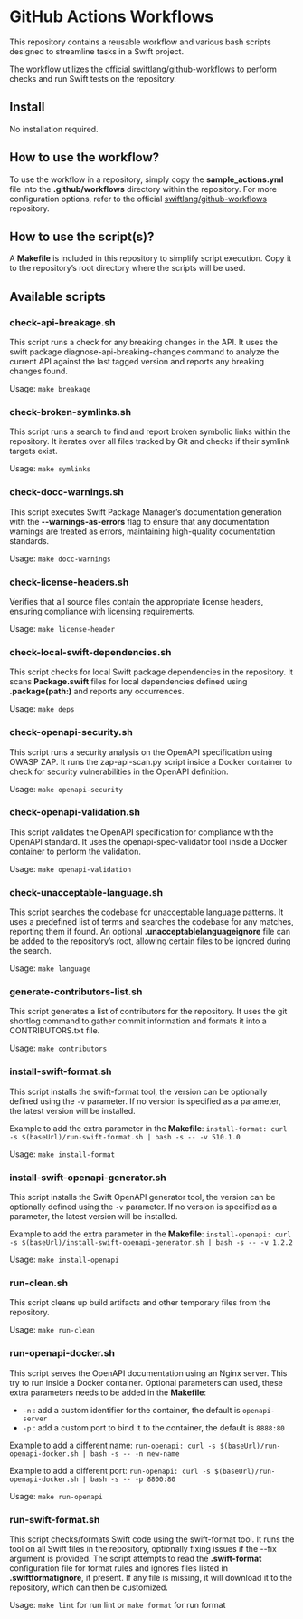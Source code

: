 # GitHub Actions Workflows
This repository contains a reusable workflow and various bash scripts designed to streamline tasks in a Swift project.

The workflow utilizes the [official swiftlang/github-workflows](https://github.com/swiftlang/github-workflows) to perform checks and run Swift tests on the repository.

## Install
No installation required.

## How to use the workflow?
To use the workflow in a repository, simply copy the **sample_actions.yml** file into the **.github/workflows** directory within the repository. For more configuration options, refer to the official [swiftlang/github-workflows](https://github.com/swiftlang/github-workflows) repository.

## How to use the script(s)?
A **Makefile** is included in this repository to simplify script execution. Copy it to the repository’s root directory where the scripts will be used.

## Available scripts

### check-api-breakage.sh
This script runs a check for any breaking changes in the API. It uses the swift package diagnose-api-breaking-changes command to analyze the current API against the last tagged version and reports any breaking changes found.

Usage: `make breakage`

### check-broken-symlinks.sh
This script runs a search to find and report broken symbolic links within the repository. It iterates over all files tracked by Git and checks if their symlink targets exist.

Usage: `make symlinks`

### check-docc-warnings.sh
This script executes Swift Package Manager’s documentation generation with the **--warnings-as-errors** flag to ensure that any documentation warnings are treated as errors, maintaining high-quality documentation standards.

Usage: `make docc-warnings`

### check-license-headers.sh
Verifies that all source files contain the appropriate license headers, ensuring compliance with licensing requirements.

Usage: `make license-header`

### check-local-swift-dependencies.sh
This script checks for local Swift package dependencies in the repository. It scans **Package.swift** files for local dependencies defined using **.package(path:)** and reports any occurrences.

Usage: `make deps`
	
### check-openapi-security.sh
This script runs a security analysis on the OpenAPI specification using OWASP ZAP. It runs the zap-api-scan.py script inside a Docker container to check for security vulnerabilities in the OpenAPI definition.

Usage: `make openapi-security`

### check-openapi-validation.sh
This script validates the OpenAPI specification for compliance with the OpenAPI standard. It uses the openapi-spec-validator tool inside a Docker container to perform the validation.

Usage: `make openapi-validation`

### check-unacceptable-language.sh
This script searches the codebase for unacceptable language patterns. It uses a predefined list of terms and searches the codebase for any matches, reporting them if found. An optional **.unacceptablelanguageignore** file can be added to the repository’s root, allowing certain files to be ignored during the search.

Usage: `make language`

### generate-contributors-list.sh
This script generates a list of contributors for the repository. It uses the git shortlog command to gather commit information and formats it into a CONTRIBUTORS.txt file.

Usage: `make contributors`

### install-swift-format.sh
This script installs the swift-format tool, the version can be optionally defined using the `-v` parameter. If no version is specified as a parameter, the latest version will be installed.

Example to add the extra parameter in the **Makefile**:
`install-format:
	curl -s $(baseUrl)/run-swift-format.sh | bash -s -- -v 510.1.0
`

Usage: `make install-format`

### install-swift-openapi-generator.sh
This script installs the Swift OpenAPI generator tool, the version can be optionally defined using the `-v` parameter. If no version is specified as a parameter, the latest version will be installed.

Example to add the extra parameter in the **Makefile**:
`install-openapi:
	curl -s $(baseUrl)/install-swift-openapi-generator.sh | bash -s -- -v 1.2.2
`

Usage: `make install-openapi`
	
### run-clean.sh
This script cleans up build artifacts and other temporary files from the repository. 

Usage: `make run-clean`

### run-openapi-docker.sh
This script serves the OpenAPI documentation using an Nginx server. This try to run inside a Docker container. Optional parameters can used, these extra parameters needs to be added in the **Makefile**:

- `-n` : add a custom identifier for the container, the default is `openapi-server`
- `-p` : add a custom port to bind it to the container, the default is `8888:80`


Example to add a different name:
`run-openapi:
	curl -s $(baseUrl)/run-openapi-docker.sh | bash -s -- -n new-name
`

Example to add a different port:
`run-openapi:
	curl -s $(baseUrl)/run-openapi-docker.sh | bash -s -- -p 8800:80
`

Usage: `make run-openapi`

### run-swift-format.sh
This script checks/formats Swift code using the swift-format tool. It runs the tool on all Swift files in the repository, optionally fixing issues if the --fix argument is provided. 
The script attempts to read the **.swift-format** configuration file for format rules and ignores files listed in **.swiftformatignore**, if present. If any file is missing, it will download it to the repository, which can then be customized.

Usage: `make lint` for run lint or `make format` for run format
